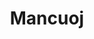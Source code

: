 ---
layout: home

title: Mancuoj
titleTemplate: 知识库

hero:
  name: CSDIY
  text: 计算机自学之路
  tagline: 记录知识、笔记、感想以及各种正经教程（不是
  # image:
  #   src: /logo.svg
  #   alt: logo
  actions:
    - theme: brand
      text: 开始阅读
      link: /cs/intro
    - theme: alt
      text: GitHub
      link: https://github.com/mancuoj/csdiy

features:
  - title: 🖥️ 计算机
    details: 计算机公开课和一些经典大黑书
    link: /cs/intro
  - title: 🦾 编程语言
    details: 各种编程语言及对应体系
    link: /lang/c/intro
  - title: ➗ 数学
    details: 计算机相关数学
    link: /math/intro
  - title: 🛠️ 工具
    details: 一些有用工具，如 LaTeX 等
    link: /tool/markdown
---